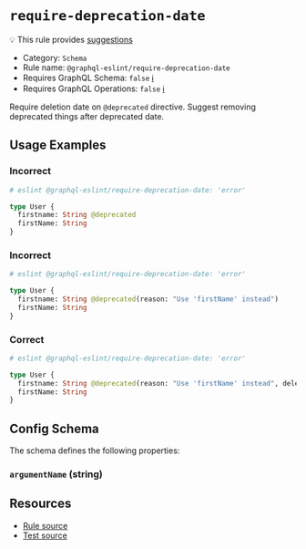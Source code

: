 # `require-deprecation-date`

💡 This rule provides
[suggestions](https://eslint.org/docs/developer-guide/working-with-rules#providing-suggestions)

- Category: `Schema`
- Rule name: `@graphql-eslint/require-deprecation-date`
- Requires GraphQL Schema: `false`
  [ℹ️](/docs/getting-started#extended-linting-rules-with-graphql-schema)
- Requires GraphQL Operations: `false`
  [ℹ️](/docs/getting-started#extended-linting-rules-with-siblings-operations)

Require deletion date on `@deprecated` directive. Suggest removing deprecated things after
deprecated date.

## Usage Examples

### Incorrect

```graphql
# eslint @graphql-eslint/require-deprecation-date: 'error'

type User {
  firstname: String @deprecated
  firstName: String
}
```

### Incorrect

```graphql
# eslint @graphql-eslint/require-deprecation-date: 'error'

type User {
  firstname: String @deprecated(reason: "Use 'firstName' instead")
  firstName: String
}
```

### Correct

```graphql
# eslint @graphql-eslint/require-deprecation-date: 'error'

type User {
  firstname: String @deprecated(reason: "Use 'firstName' instead", deletionDate: "25/12/2022")
  firstName: String
}
```

## Config Schema

The schema defines the following properties:

### `argumentName` (string)

## Resources

- [Rule source](https://github.com/B2o5T/graphql-eslint/tree/master/packages/plugin/src/rules/require-deprecation-date.ts)
- [Test source](https://github.com/B2o5T/graphql-eslint/tree/master/packages/plugin/__tests__/require-deprecation-date.spec.ts)
